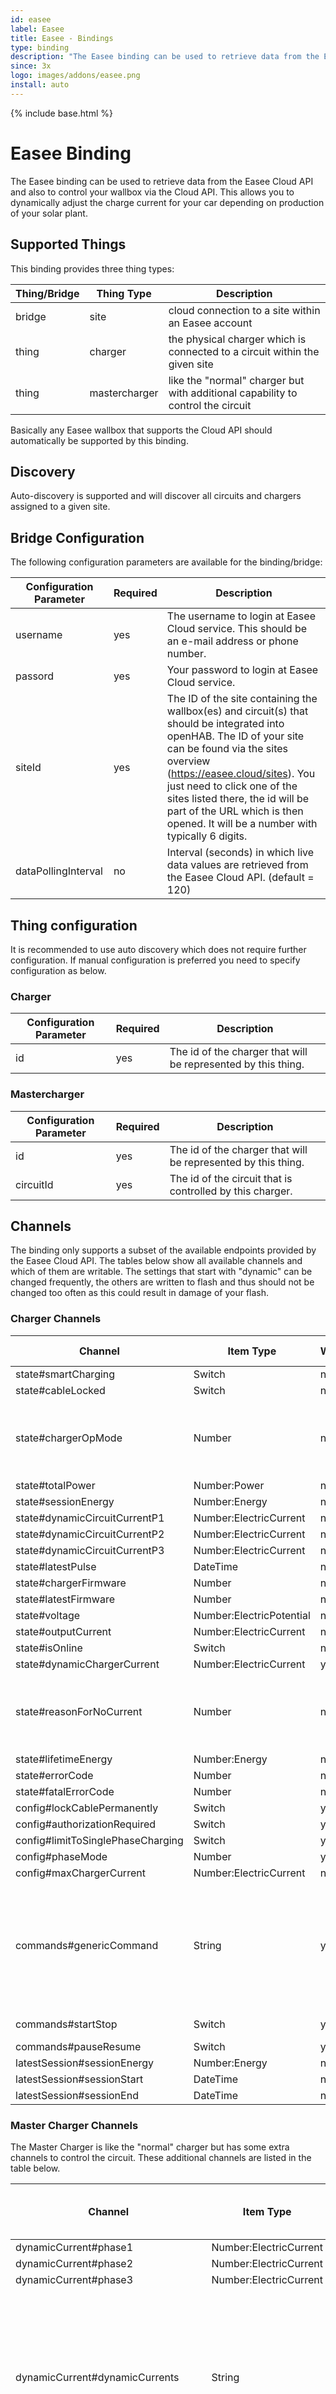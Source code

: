 ```yaml
---
id: easee
label: Easee
title: Easee - Bindings
type: binding
description: "The Easee binding can be used to retrieve data from the Easee Cloud API and also to control your wallbox via the Cloud API."
since: 3x
logo: images/addons/easee.png
install: auto
---
```


<!-- Attention authors: Do not edit directly. Please add your changes to the appropriate source repository -->

{% include base.html %}

# Easee Binding

The Easee binding can be used to retrieve data from the Easee Cloud API and also to control your wallbox via the Cloud API.
This allows you to dynamically adjust the charge current for your car depending on production of your solar plant.

## Supported Things

This binding provides three thing types:

| Thing/Bridge        | Thing Type          | Description                                                                                   |
|---------------------|---------------------|-----------------------------------------------------------------------------------------------|
| bridge              | site                | cloud connection to a site within an Easee account                                            |
| thing               | charger             | the physical charger which is connected to a circuit within the given site                    |
| thing               | mastercharger       | like the "normal" charger but with additional capability to control the circuit               |

Basically any Easee wallbox that supports the Cloud API should automatically be supported by this binding.

## Discovery

Auto-discovery is supported and will discover all circuits and chargers assigned to a given site.

## Bridge Configuration

The following configuration parameters are available for the binding/bridge:

| Configuration Parameter | Required | Description                                                                                                                                                                                                                                                                                                                                       |
|-------------------------|----------|---------------------------------------------------------------------------------------------------------------------------------------------------------------------------------------------------------------------------------------------------------------------------------------------------------------------------------------------------|
| username                | yes      | The username to login at Easee Cloud service. This should be an e-mail address or phone number.                                                                                                                                                                                                                                                   |
| passord                 | yes      | Your password to login at Easee Cloud service.                                                                                                                                                                                                                                                                                                    |
| siteId                  | yes      | The ID of the site containing the wallbox(es) and circuit(s) that should be integrated into openHAB. The ID of your site can be found via the sites overview (<https://easee.cloud/sites>). You just need to click one of the sites listed there, the id will be part of the URL which is then opened. It will be a number with typically 6 digits. |
| dataPollingInterval     | no       | Interval (seconds) in which live data values are retrieved from the Easee Cloud API. (default = 120)                                                                                                                                                                                                                                              |

## Thing configuration

It is recommended to use auto discovery which does not require further configuration.
If manual configuration is preferred you need to specify configuration as below.

### Charger

| Configuration Parameter | Required | Description                                                                                                            |
|-------------------------|----------|------------------------------------------------------------------------------------------------------------------------|
| id                      | yes      | The id of the charger that will be represented by this thing.                                                          |

### Mastercharger

| Configuration Parameter | Required | Description                                                                                                            |
|-------------------------|----------|------------------------------------------------------------------------------------------------------------------------|
| id                      | yes      | The id of the charger that will be represented by this thing.                                                          |
| circuitId               | yes      | The id of the circuit that is controlled by this charger.                                                              |

## Channels

The binding only supports a subset of the available endpoints provided by the Easee Cloud API.
The tables below show all available channels and which of them are writable.
The settings that start with "dynamic" can be changed frequently, the others are written to flash and thus should not be changed too often as this could result in damage of your flash.

### Charger Channels

| Channel                                     | Item Type                | Writable | Description                                          | Allowed Values (write access)                                                                                                                                |
|---------------------------------------------|--------------------------|----------|------------------------------------------------------|--------------------------------------------------------------------------------------------------------------------------------------------------------------|
| state#smartCharging                         | Switch                   | no       |                                                      |                                                                                                                                                              |
| state#cableLocked                           | Switch                   | no       |                                                      |                                                                                                                                                              |
| state#chargerOpMode                         | Number                   | no       | 0=Offline, 1=Disconnected, 2=AwaitingStart, 3=Charging, 4=Completed, 5=Error, 6=ReadyToCharge, 7=AwaitingAuthentication, 8=Deauthenticating |                                                                       |
| state#totalPower                            | Number:Power             | no       | current session total power (all phases)             |                                                                                                                                                              |
| state#sessionEnergy                         | Number:Energy            | no       | current session                                      |                                                                                                                                                              |
| state#dynamicCircuitCurrentP1               | Number:ElectricCurrent   | no       |                                                      |                                                                                                                                                              |
| state#dynamicCircuitCurrentP2               | Number:ElectricCurrent   | no       |                                                      |                                                                                                                                                              |
| state#dynamicCircuitCurrentP3               | Number:ElectricCurrent   | no       |                                                      |                                                                                                                                                              |
| state#latestPulse                           | DateTime                 | no       |                                                      |                                                                                                                                                              |
| state#chargerFirmware                       | Number                   | no       |                                                      |                                                                                                                                                              |
| state#latestFirmware                        | Number                   | no       |                                                      |                                                                                                                                                              |
| state#voltage                               | Number:ElectricPotential | no       |                                                      |                                                                                                                                                              |
| state#outputCurrent                         | Number:ElectricCurrent   | no       |                                                      |                                                                                                                                                              |
| state#isOnline                              | Switch                   | no       |                                                      |                                                                                                                                                              |
| state#dynamicChargerCurrent                 | Number:ElectricCurrent   | yes      |                                                      | 0, 6-32                                                                                                                                                      |
| state#reasonForNoCurrent                    | Number                   | no       | 0=OK, 2=DynamicCircuitCurrentLimitTooLow, 27=DynamicCircuitCurrentCharging, 52=DynamicChargerCurrentLimitTooLow, 55=NotAuthorized, 79=CarLimit, 81=CarLimitedCharging |                                             |
| state#lifetimeEnergy                        | Number:Energy            | no       |                                                      |                                                                                                                                                              |
| state#errorCode                             | Number                   | no       |                                                      |                                                                                                                                                              |
| state#fatalErrorCode                        | Number                   | no       |                                                      |                                                                                                                                                              |
| config#lockCablePermanently                 | Switch                   | yes      |                                                      | true/false                                                                                                                                                   |
| config#authorizationRequired                | Switch                   | yes      |                                                      | true/false                                                                                                                                                   |
| config#limitToSinglePhaseCharging           | Switch                   | yes      |                                                      | true/false                                                                                                                                                   |
| config#phaseMode                            | Number                   | yes      | 1=1phase, 2=auto, 3=3phase                           | 1-3                                                                                                                                                          |
| config#maxChargerCurrent                    | Number:ElectricCurrent   | no       | write access not yet implemented                     |                                                                                                                                                              |
| commands#genericCommand                     | String                   | yes      | Generic Endpoint to send commands                    | reboot, update_firmware, poll_all, smart_charging, start_charging, stop_charging, pause_charging, resume_charging, toggle_charging, override_schedule        |
| commands#startStop                          | Switch                   | yes      | Start/Stop Charing, only works with authorization    |                                                                                                                                                              |
| commands#pauseResume                        | Switch                   | yes      | Pause/Resume Charing                                 |                                                                                                                                                              |
| latestSession#sessionEnergy                 | Number:Energy            | no       | latest (already ended) session                       |                                                                                                                                                              |
| latestSession#sessionStart                  | DateTime                 | no       |                                                      |                                                                                                                                                              |
| latestSession#sessionEnd                    | DateTime                 | no       |                                                      |                                                                                                                                                              |

### Master Charger Channels

The Master Charger is like the "normal" charger but has some extra channels to control the circuit. These additional channels are listed in the table below.

| Channel                                     | Item Type                | Writable | Description                                          | Allowed Values (write access)                                                                                                                                |
|---------------------------------------------|--------------------------|----------|------------------------------------------------------|--------------------------------------------------------------------------------------------------------------------------------------------------------------|
| dynamicCurrent#phase1                       | Number:ElectricCurrent   | no       |                                                      |                                                                                                                                                              |
| dynamicCurrent#phase2                       | Number:ElectricCurrent   | no       |                                                      |                                                                                                                                                              |
| dynamicCurrent#phase3                       | Number:ElectricCurrent   | no       |                                                      |                                                                                                                                                              |
| dynamicCurrent#dynamicCurrents              | String                   | yes      | read/write only for all phases.                      | &lt;value phase1&gt;;&lt;value phase2&gt;;&lt;value phase3&gt;  valid values for each phase are 0, 6-32. Example: 8;8;8                                      |
| settings#maxCircuitCurrentP1                | Number:ElectricCurrent   | no       |                                                      |                                                                                                                                                              |
| settings#maxCircuitCurrentP2                | Number:ElectricCurrent   | no       |                                                      |                                                                                                                                                              |
| settings#maxCircuitCurrentP3                | Number:ElectricCurrent   | no       |                                                      |                                                                                                                                                              |
| settings#maxCurrents                        | String                   | yes      | read/write only for all phases.                      | &lt;value phase1&gt;;&lt;value phase2&gt;;&lt;value phase3&gt;  valid values for each phase are 0, 6-32. Example: 8;8;8                                      |
| settings#offlineMaxCircuitCurrentP1         | Number:ElectricCurrent   | no       |                                                      |                                                                                                                                                              |
| settings#offlineMaxCircuitCurrentP2         | Number:ElectricCurrent   | no       |                                                      |                                                                                                                                                              |
| settings#offlineMaxCircuitCurrentP3         | Number:ElectricCurrent   | no       |                                                      |                                                                                                                                                              |
| settings#offlineMaxCurrents                 | String                   | yes      | read/write only for all phases.                      | &lt;value phase1&gt;;&lt;value phase2&gt;;&lt;value phase3&gt;  valid values for each phase are 0, 6-32. Example: 8;8;8                                      |
| settings#enableIdleCurrent                  | Switch                   | yes      |                                                      | true/false                                                                                                                                                   |
| settings#allowOfflineMaxCircuitCurrent      | Switch                   | no       |                                                      |                                                                                                                                                              |

## Full Example

### Thing

#### Minimum configuration

```java
Bridge easee:site:mysite1 [ username="abc@def.net", password="secret", siteId="123456" ]
```

#### Manual configuration with two chargers, pollingInterval set to 60 seconds.

```java
Bridge easee:site:mysite1 [ username="abc@def.net", password="secret", siteId="471111", dataPollingInterval=60 ] {
        Thing mastercharger myCharger1 [ id="EHXXXXX1", circuitId="1234567" ]
        Thing charger myCharger2 [ id="EHXXXXX2" ]
}
```

### Items

```java
Number:ElectricCurrent  Easee_Circuit_Phase1                  "Phase 1"                                   { channel="easee:mastercharger:mysite1:myCharger1:dynamicCurrent#phase1" }
Number:ElectricCurrent  Easee_Circuit_Phase2                  "Phase 2"                                   { channel="easee:mastercharger:mysite1:myCharger1:dynamicCurrent#phase2" }
Number:ElectricCurrent  Easee_Circuit_Phase3                  "Phase 3"                                   { channel="easee:mastercharger:mysite1:myCharger1:dynamicCurrent#phase3" }
String                  Easee_Circuit_Dynamic_Phases          "Dynamic Power [MAP(easeePhases.map):%s]"   { channel="easee:mastercharger:mysite1:myCharger1:dynamicCurrent#setDynamicCurrents" }
Switch                  Easee_Charger_Start_Stop              "Start / Stop"                              { channel="easee:mastercharger:mysite1:myCharger1:commands#startStop" }
```

### Sitemap

```java
    Switch item=Easee_Circuit_Dynamic_Phases mappings=["0;0;0"="0.00 kW", "6;0;0"="1.44 kW", "7;0;0"="1.68 kW", "8;0;0"="1.92 kW", "9;0;0"="2.16 kW", "10;0;0"="2.40 kW", "16;0;0"="3.72 kW", "16;16;16"="11.1 kW"] icon="energy"
```

### Mapping

easeePhases.map will make the phase setting more readable.

```text
0;0;0=0.00 kW
6;0;0=1.44 kW
7;0;0=1.68 kW
8;0;0=1.92 kW
9;0;0=2.16 kW
10;0;0=2.40 kW
11;0;0=2.64 kW
12;0;0=2.88 kW
13;0;0=3.12 kW
14;0;0=3.36 kW
15;0;0=3.60 kW
16;0;0=3.72 kW
6;6;6=4.32 kW
7;7;7=5.04 kW
8;8;8=5.76 kW
9;9;9=6.48 kW
10;10;10=7.20 kW
11;11;11=7.92 kW
12;12;12=8.64 kW
13;13;13=9.36 kW
14;14;14=10.1 kW
15;15;15=10.8 kW
16;16;16=11.1 kW
```
